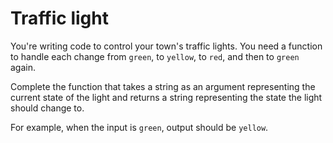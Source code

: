 # Traffic light
You're writing code to control your town's traffic lights. You need a function to handle each change from ```green```, to ```yellow```, to ```red```, and then to ```green``` again.

Complete the function that takes a string as an argument representing the current state of the light and returns a string representing the state the light should change to.

For example, when the input is ```green```, output should be ```yellow```.
